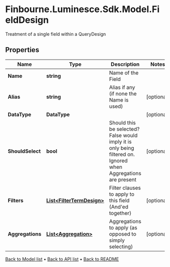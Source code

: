 # Finbourne.Luminesce.Sdk.Model.FieldDesign
Treatment of a single field within a QueryDesign

## Properties

Name | Type | Description | Notes
------------ | ------------- | ------------- | -------------
**Name** | **string** | Name of the Field | 
**Alias** | **string** | Alias if any (if none the Name is used) | [optional] 
**DataType** | **DataType** |  | [optional] 
**ShouldSelect** | **bool** | Should this be selected? False would imply it is only being filtered on.  Ignored when Aggregations are present | [optional] 
**Filters** | [**List&lt;FilterTermDesign&gt;**](FilterTermDesign.md) | Filter clauses to apply to this field (And&#39;ed together) | [optional] 
**Aggregations** | [**List&lt;Aggregation&gt;**](Aggregation.md) | Aggregations to apply (as opposed to simply selecting) | [optional] 

[Back to Model list](../README.md#documentation-for-models) &#8226; [Back to API list](../README.md#documentation-for-api-endpoints) &#8226; [Back to README](../README.md)

